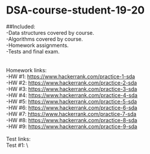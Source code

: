 # DSA-course-student-19-20

##Included:\
  -Data structures covered by course.\
  -Algorithms covered by course.\
  -Homework assignments.\
  -Tests and final exam.\
\
\
Homework links:\
  -HW #1: https://www.hackerrank.com/practice-1-sda \
  -HW #2: https://www.hackerrank.com/practice-2-sda \
  -HW #3: https://www.hackerrank.com/practice-3-sda \
  -HW #4: https://www.hackerrank.com/practice-4-sda \
  -HW #5: https://www.hackerrank.com/practice-5-sda \
  -HW #6: https://www.hackerrank.com/practice-6-sda \
  -HW #7: https://www.hackerrank.com/practice-7-sda \
  -HW #8: https://www.hackerrank.com/practice-8-sda \
  -HW #9: https://www.hackerrank.com/practice-9-sda \
\
Test links: \
Test #1: \
